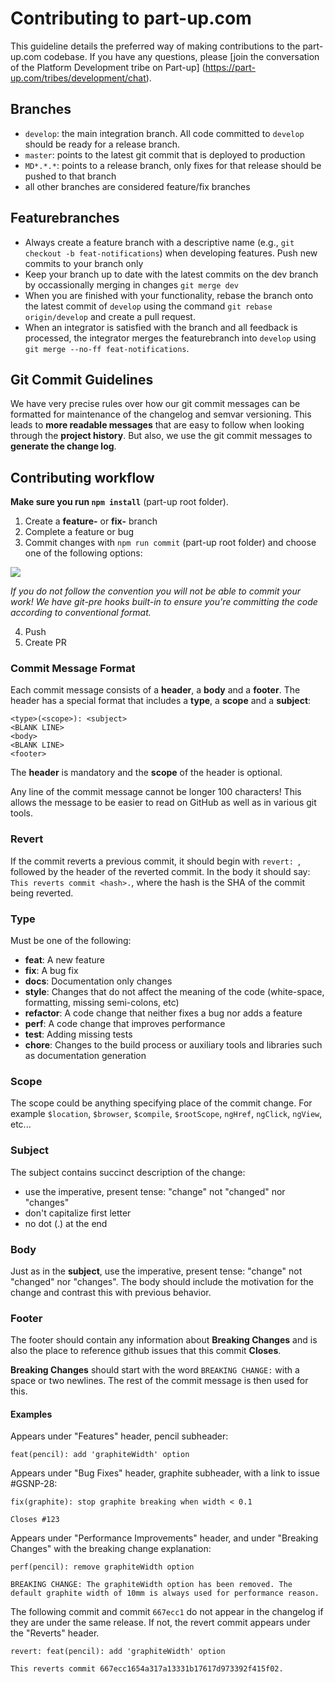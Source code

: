 # Contributing to part-up.com

This guideline details the preferred way of making contributions to the part-up.com codebase. If you have any questions, please [join the conversation of the Platform Development tribe on Part-up] (https://part-up.com/tribes/development/chat).

## Branches
- `develop`: the main integration branch. All code committed to `develop` should be ready for a release branch.
- `master`: points to the latest git commit that is deployed to production
- `MD*.*.*`: points to a release branch, only fixes for that release should be pushed to that branch
- all other branches are considered feature/fix branches

## Featurebranches

- Always create a feature branch with a descriptive name (e.g., `git checkout -b feat-notifications`) when developing features. Push new commits to your branch only
- Keep your branch up to date with the latest commits on the dev branch by occassionally merging in changes `git merge dev`
- When you are finished with your functionality, rebase the branch onto the latest commit of `develop` using the command `git rebase origin/develop` and create a pull request.
- When an integrator is satisfied with the branch and all feedback is processed, the integrator merges the featurebranch into `develop` using `git merge --no-ff feat-notifications`.

## <a name="commit"></a> Git Commit Guidelines

We have very precise rules over how our git commit messages can be formatted for maintenance of the changelog and semvar versioning.  This leads to **more
readable messages** that are easy to follow when looking through the **project history**.  But also,
we use the git commit messages to **generate the change log**.


## Contributing workflow

**Make sure you run `npm install`**  (part-up root folder).

1. Create a **feature-** or **fix-** branch
2. Complete a feature or bug
3. Commit changes with `npm run commit` (part-up root folder) and choose one of the following options:
 
<div>
<img src="https://raw.githubusercontent.com/commitizen/cz-cli/master/meta/screenshots/add-commit.png" />
</div>

*If you do not follow the convention you will not be able to commit your work! 
We have git-pre hooks built-in to ensure you're committing the code according to conventional format.*

4. Push
5. Create PR


### Commit Message Format
Each commit message consists of a **header**, a **body** and a **footer**.  The header has a special
format that includes a **type**, a **scope** and a **subject**:

```
<type>(<scope>): <subject>
<BLANK LINE>
<body>
<BLANK LINE>
<footer>
```

The **header** is mandatory and the **scope** of the header is optional.

Any line of the commit message cannot be longer 100 characters! This allows the message to be easier
to read on GitHub as well as in various git tools.

### Revert
If the commit reverts a previous commit, it should begin with `revert: `, followed by the header of the reverted commit. In the body it should say: `This reverts commit <hash>.`, where the hash is the SHA of the commit being reverted.

### Type
Must be one of the following:

* **feat**: A new feature
* **fix**: A bug fix
* **docs**: Documentation only changes
* **style**: Changes that do not affect the meaning of the code (white-space, formatting, missing
  semi-colons, etc)
* **refactor**: A code change that neither fixes a bug nor adds a feature
* **perf**: A code change that improves performance
* **test**: Adding missing tests
* **chore**: Changes to the build process or auxiliary tools and libraries such as documentation
  generation

### Scope
The scope could be anything specifying place of the commit change. For example `$location`,
`$browser`, `$compile`, `$rootScope`, `ngHref`, `ngClick`, `ngView`, etc...

### Subject
The subject contains succinct description of the change:

* use the imperative, present tense: "change" not "changed" nor "changes"
* don't capitalize first letter
* no dot (.) at the end

### Body
Just as in the **subject**, use the imperative, present tense: "change" not "changed" nor "changes".
The body should include the motivation for the change and contrast this with previous behavior.

### Footer
The footer should contain any information about **Breaking Changes** and is also the place to
reference github issues that this commit **Closes**.

**Breaking Changes** should start with the word `BREAKING CHANGE:` with a space or two newlines. The rest of the commit message is then used for this.

#### Examples

Appears under "Features" header, pencil subheader:

```
feat(pencil): add 'graphiteWidth' option
```

Appears under "Bug Fixes" header, graphite subheader, with a link to issue #GSNP-28:

```
fix(graphite): stop graphite breaking when width < 0.1

Closes #123
```

Appears under "Performance Improvements" header, and under "Breaking Changes" with the breaking change explanation:

```
perf(pencil): remove graphiteWidth option

BREAKING CHANGE: The graphiteWidth option has been removed. The default graphite width of 10mm is always used for performance reason.
```

The following commit and commit `667ecc1` do not appear in the changelog if they are under the same release. If not, the revert commit appears under the "Reverts" header.

```
revert: feat(pencil): add 'graphiteWidth' option

This reverts commit 667ecc1654a317a13331b17617d973392f415f02.
```

